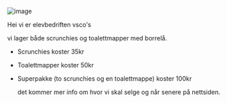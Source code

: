 # 

![image](https://user-images.githubusercontent.com/58990277/71033983-adfa1180-2118-11ea-92d7-5c6a3dc02fd7.png)

Hei vi er elevbedriften vsco's 

vi lager både scrunchies og toalettmapper med borrelå.

* Scrunchies koster 35kr

* Toalettmapper koster 50kr

* Superpakke (to scrunchies og en toalettmappe) koster 100kr

  det kommer mer info om hvor vi skal selge og når senere på nettsiden.







